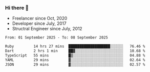 ### Hi there 👋

- Freelancer since Oct, 2020
- Developer since July, 2017
- Structral Engineer since July, 2012

<!--START_SECTION:waka-->

```txt
From: 01 September 2025 - To: 08 September 2025

Ruby         14 hrs 27 mins  ███████████████████░░░░░░   76.46 %
Dart         2 hrs 1 min     ██▓░░░░░░░░░░░░░░░░░░░░░░   10.68 %
TypeScript   55 mins         █▒░░░░░░░░░░░░░░░░░░░░░░░   04.88 %
YAML         29 mins         ▓░░░░░░░░░░░░░░░░░░░░░░░░   02.64 %
JSON         29 mins         ▓░░░░░░░░░░░░░░░░░░░░░░░░   02.57 %
```

<!--END_SECTION:waka-->
